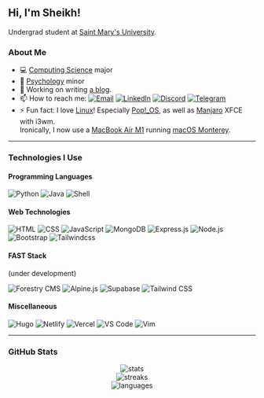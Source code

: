 ## Hi, I'm Sheikh!

Undergrad student at [Saint Mary's University](https://www.smu.ca/).

### About Me

-   💻 [Computing Science](https://www.smu.ca/academics/computing-science-program.html "CS at SMU") major
-   🧠 [Psychology](https://www.smu.ca/academics/psychology-program.html "Psychology at SMU") minor
-   🔭 Working on writing [a blog](https://cybar.dev "cybar.dev").
-   📫 How to reach me: [![Email](https://img.shields.io/badge/-Email-grey?style=flat&logo=mail.ru)](mailto:sheikh@cybar.dev "sheikh@cybar.dev") [![LinkedIn](https://img.shields.io/badge/-LinkedIn-grey?style=flat&logo=linkedin)](https://linkedin.com/in/cybardev "Sheikh's LinkedIn") [![Discord](https://img.shields.io/badge/-Discord-grey?style=flat&logo=discord&logoColor=white)](https://discord.com/users/316478839146676224 "cybardev#8757") [![Telegram](https://img.shields.io/badge/-Telegram-grey?style=flat&logo=minutemailer&logoColor=white)](https://t.me/cybardev "@cybardev")
-   ⚡ Fun fact: I love [Linux](https://en.wikipedia.org/wiki/Linux/ "Linux on Wikipedia")! Especially [Pop!\_OS](https://pop.system76.com/ "Pop!_OS"), as well as [Manjaro](https://manjaro.org/ "Manjaro Linux") XFCE with i3wm.<br />Ironically, I now use a [MacBook Air M1](https://www.apple.com/ca/macbook-air/ "Macbook Air on apple.com") running [macOS Monterey](https://www.apple.com/ca/macos/monterey/ "MacOS Monterey on apple.com").

---

### Technologies I Use

#### Programming Languages

![Python](https://img.shields.io/badge/-Python-grey?style=for-the-badge&logo=python&logoColor=white)
![Java](https://img.shields.io/badge/-Java-grey?style=for-the-badge&logo=java&logoColor=white)
![Shell](https://img.shields.io/badge/-Shell-grey?style=for-the-badge&logo=gnubash&logoColor=white)

#### Web Technologies

![HTML](https://img.shields.io/badge/-HTML-grey?style=for-the-badge&logo=HTML5)
![CSS](https://img.shields.io/badge/-CSS3-grey?style=for-the-badge&logo=CSS3&logoColor=cornflowerblue)
![JavaScript](https://img.shields.io/badge/-JS-grey?style=for-the-badge&logo=JavaScript)
![MongoDB](https://img.shields.io/badge/-MongoDB-grey?style=for-the-badge&logo=MongoDB)
![Express.js](https://img.shields.io/badge/-Expressjs-grey?style=for-the-badge&logo=Express)
![Node.js](https://img.shields.io/badge/-Node.js-grey?style=for-the-badge&logo=node.js)
![Bootstrap](https://img.shields.io/badge/-Bootstrap-grey?style=for-the-badge&logo=Bootstrap)
![Tailwindcss](https://img.shields.io/badge/-Tailwind-grey?style=for-the-badge&logo=Tailwindcss)

#### FAST Stack

(under development)

![Forestry CMS](https://img.shields.io/badge/-Forestry%20CMS-grey?style=for-the-badge&logo=forestry)
![Alpine.js](https://img.shields.io/badge/-Alpine.js-grey?style=for-the-badge&logo=alpine.js)
![Supabase](https://img.shields.io/badge/-Supabase-grey?style=for-the-badge&logo=supabase)
![Tailwind CSS](https://img.shields.io/badge/-Tailwind%20CSS-grey?style=for-the-badge&logo=tailwindcss)

#### Miscellaneous

![Hugo](https://img.shields.io/badge/-Hugo-grey?style=for-the-badge&logo=hugo&logoColor=white)
![Netlify](https://img.shields.io/badge/-Netlify-grey?style=for-the-badge&logo=netlify&logoColor=white)
![Vercel](https://img.shields.io/badge/-Vercel-grey?style=for-the-badge&logo=vercel)
![VS Code](https://img.shields.io/badge/-VS%20Code-grey?style=for-the-badge&logo=visualstudiocode)
![Vim](https://img.shields.io/badge/-Vim-grey?style=for-the-badge&logo=vim)

---

### GitHub Stats

<div align="center">
  <img src="https://gitstatus.cybar.dev/api?username=cybardev&hide_border=true&theme=dark&show_icons=true&count_private=true&icon_color=ff86dd&bg_color=000" alt="stats" />
  <br />
  <img src="https://github-readme-streak-stats.herokuapp.com?user=cybardev&theme=highcontrast&hide_border=true&stroke=000&ring=ff86dd&fire=fff&currStreakLabel=fff&date_format=j%20M%5B%20Y%5D" alt="streaks">
  <br />
  <img src="https://gitstatus.cybar.dev/api/top-langs/?username=cybardev&layout=compact&hide_border=true&langs_count=8&theme=dark&bg_color=000" alt="languages" />
</div>
